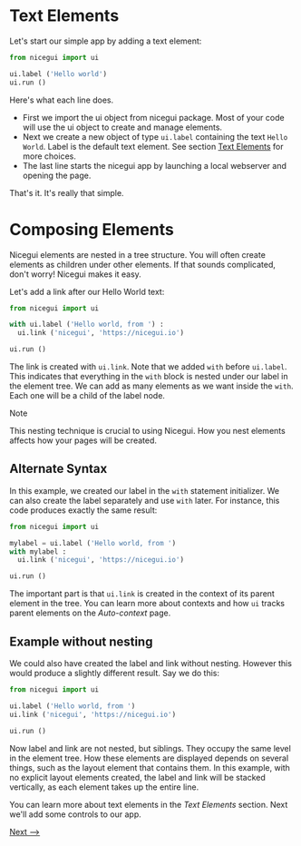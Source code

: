 # Text Elements

Let's start our simple app by adding a text element:
```py
from nicegui import ui

ui.label ('Hello world')
ui.run ()
```

Here's what each line does.
- First we import the ui object from nicegui package.  Most of your code will use the ui object to create and manage elements.
- Next we create a new object of type `ui.label` containing the text `Hello World`.  Label is the default text element.  See section [Text Elements](text-elements.md) for more choices.
- The last line starts the nicegui app by launching a local webserver and opening the page.

That's it.  It's really that simple.

# Composing Elements

Nicegui elements are nested in a tree structure.  You will often create elements as children under other elements.  If that sounds complicated, don't worry!  Nicegui makes it easy.

Let's add a link after our Hello World text:
```py
from nicegui import ui

with ui.label ('Hello world, from ') :
  ui.link ('nicegui', 'https://nicegui.io')

ui.run ()
```

The link is created with `ui.link`.  Note that we added `with` before `ui.label`.  This indicates that everything in the `with` block is nested under our label in the element tree.  We can add as many elements as we want inside the `with`.  Each one will be a child of the label node.

> [!NOTE]
> This nesting technique is crucial to using Nicegui.  How you nest elements affects how your pages will be created.

## Alternate Syntax

In this example, we created our label in the `with` statement initializer.  We can also create the label separately and use `with` later.  For instance, this code produces exactly the same result:
```py
from nicegui import ui

mylabel = ui.label ('Hello world, from ')
with mylabel :
  ui.link ('nicegui', 'https://nicegui.io')

ui.run ()
```

The important part is that `ui.link` is created in the context of its parent element in the tree.  You can learn more about contexts and how `ui` tracks parent elements on the _Auto-context_ page.

## Example without nesting

We could also have created the label and link without nesting.  However this would produce a slightly different result.  Say we do this:
```py
from nicegui import ui

ui.label ('Hello world, from ')
ui.link ('nicegui', 'https://nicegui.io')

ui.run ()
```

Now label and link are not nested, but siblings.  They occupy the same level in the element tree.  How these elements are displayed depends on several things, such as the layout element that contains them.  In this example, with no explicit layout elements created, the label and link will be stacked vertically, as each element takes up the entire line.

You can learn more about text elements in the _Text Elements_ section.  Next we'll add some controls to our app.

[Next -->](overview-controls.md)

